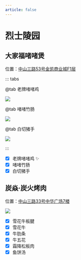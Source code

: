 ```yaml
---
article: false
---
```


# 烈士陵园

## 大家福啫啫煲

<i class="fa-solid fa-location-dot"></i> 位置：<a href="https://ditu.amap.com/place/B0K1F1HICK" target="_blank">中山三路53号金凯商业城F1层</a>

::: tabs

@tab 老牌啫啫鸡

![](https://img.sherry4869.com/blog/life/food/china/guangdong/guangzhou/yx/lsly/djf/1.JPEG)

@tab 啫啫竹肠

![](https://img.sherry4869.com/blog/life/food/china/guangdong/guangzhou/yx/lsly/djf/2.JPEG)

@tab 白切猪手

![](https://img.sherry4869.com/blog/life/food/china/guangdong/guangzhou/yx/lsly/djf/3.JPEG)

:::

- [x] 老牌啫啫鸡 ✨
- [x] 啫啫竹肠
- [x] 白切猪手

## 炭焱·炭火烤肉

<i class="fa-solid fa-location-dot"></i> 位置：<a href="https://ditu.amap.com/place/B0IBHCJQHO" target="_blank">中山三路33号中华广场7楼</a>

![](https://img.sherry4869.com/blog/life/food/china/guangdong/guangzhou/yx/lsly/ty/1.jpg)

- [x] 雪花牛板腱
- [x] 雪花牛
- [x] 牛肋条
- [x] 牛五花
- [x] 霜降松板肉
- [x] 鱼饼汤